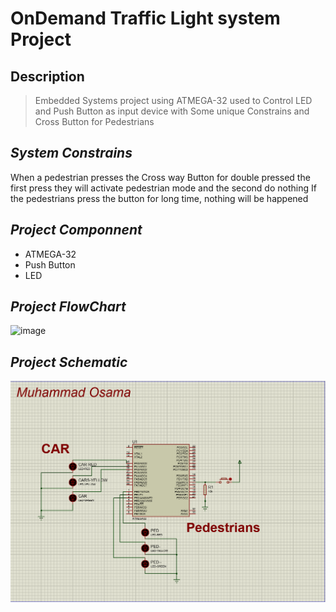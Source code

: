# OnDemand Traffic Light system Project 
## Description
> Embedded Systems project using ATMEGA-32 used to Control LED and Push Button as input device with Some unique Constrains and Cross Button  for Pedestrians 

## ***System Constrains***
When a pedestrian presses the Cross way Button for double pressed the first  press they will activate pedestrian mode and the second do nothing 
If the pedestrians press the button for long time,  nothing will be happened  

## ***Project Componnent***
* ATMEGA-32
* Push Button
* LED
## ***Project FlowChart***
![image](/flow.png)

## ***Project Schematic***
![image](/Project__Schematic.png)
